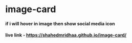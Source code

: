 # image-card

#### if i will hover in image then show social media icon
#### live link -  https://shahedmridhaa.github.io/image-card/
